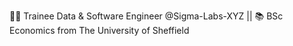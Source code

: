 👩‍💻 Trainee Data & Software Engineer @Sigma-Labs-XYZ || 📚 BSc Economics from The University of Sheffield
